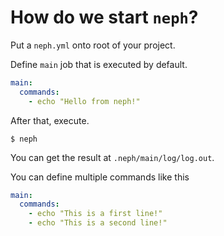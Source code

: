 # How do we start `neph`?
Put a `neph.yml` onto root of your project.

Define `main` job that is executed by default.
```yaml
main:
  commands:
    - echo "Hello from neph!"
```

After that, execute.
```
$ neph
```

You can get the result at `.neph/main/log/log.out`.

You can define multiple commands like this
```yaml
main:
  commands:
    - echo "This is a first line!"
    - echo "This is a second line!"
```